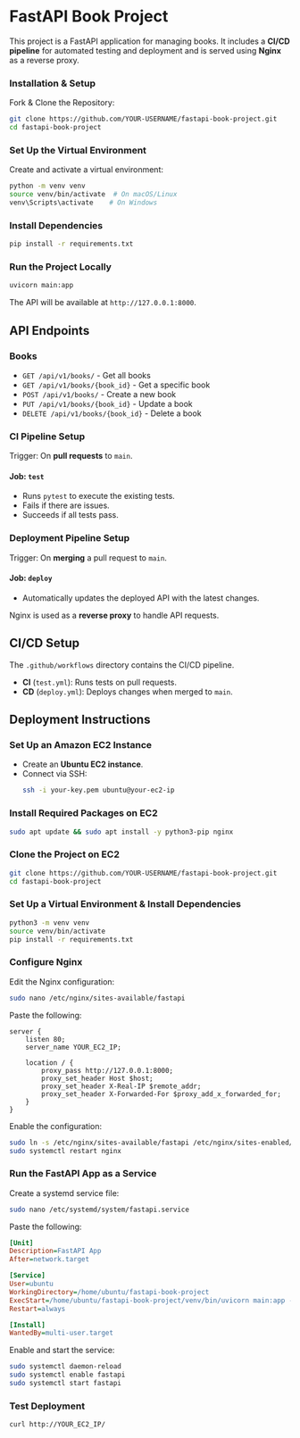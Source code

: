 # FastAPI Book Project

This project is a FastAPI application for managing books. It includes a **CI/CD pipeline** for automated testing and deployment and is served using **Nginx** as a reverse proxy.


### Installation & Setup
Fork & Clone the Repository:
```bash
git clone https://github.com/YOUR-USERNAME/fastapi-book-project.git
cd fastapi-book-project
```

### Set Up the Virtual Environment
Create and activate a virtual environment:
```bash
python -m venv venv
source venv/bin/activate  # On macOS/Linux
venv\Scripts\activate    # On Windows
```

### Install Dependencies
```bash
pip install -r requirements.txt
```

### Run the Project Locally
```bash
uvicorn main:app
```
The API will be available at `http://127.0.0.1:8000`.

## API Endpoints

### Books

- `GET /api/v1/books/` - Get all books
- `GET /api/v1/books/{book_id}` - Get a specific book
- `POST /api/v1/books/` - Create a new book
- `PUT /api/v1/books/{book_id}` - Update a book
- `DELETE /api/v1/books/{book_id}` - Delete a book

### CI Pipeline Setup
Trigger: On **pull requests** to `main`.
#### Job: `test`
- Runs `pytest` to execute the existing tests.
- Fails if there are issues.
- Succeeds if all tests pass.

### Deployment Pipeline Setup
Trigger: On **merging** a pull request to `main`.
#### Job: `deploy`
- Automatically updates the deployed API with the latest changes.


Nginx is used as a **reverse proxy** to handle API requests.


## CI/CD Setup
The `.github/workflows` directory contains the CI/CD pipeline.
- **CI** (`test.yml`): Runs tests on pull requests.
- **CD** (`deploy.yml`): Deploys changes when merged to `main`.

## Deployment Instructions
###  Set Up an Amazon EC2 Instance
- Create an **Ubuntu EC2 instance**.
- Connect via SSH:
  ```bash
  ssh -i your-key.pem ubuntu@your-ec2-ip
  ```

### Install Required Packages on EC2
```bash
sudo apt update && sudo apt install -y python3-pip nginx
```

### Clone the Project on EC2
```bash
git clone https://github.com/YOUR-USERNAME/fastapi-book-project.git
cd fastapi-book-project
```

### Set Up a Virtual Environment & Install Dependencies
```bash
python3 -m venv venv
source venv/bin/activate
pip install -r requirements.txt
```

### Configure Nginx
Edit the Nginx configuration:
```bash
sudo nano /etc/nginx/sites-available/fastapi
```
Paste the following:
```nginx
server {
    listen 80;
    server_name YOUR_EC2_IP;

    location / {
        proxy_pass http://127.0.0.1:8000;
        proxy_set_header Host $host;
        proxy_set_header X-Real-IP $remote_addr;
        proxy_set_header X-Forwarded-For $proxy_add_x_forwarded_for;
    }
}
```
Enable the configuration:
```bash
sudo ln -s /etc/nginx/sites-available/fastapi /etc/nginx/sites-enabled/
sudo systemctl restart nginx
```

### Run the FastAPI App as a Service
Create a systemd service file:
```bash
sudo nano /etc/systemd/system/fastapi.service
```
Paste the following:
```ini
[Unit]
Description=FastAPI App
After=network.target

[Service]
User=ubuntu
WorkingDirectory=/home/ubuntu/fastapi-book-project
ExecStart=/home/ubuntu/fastapi-book-project/venv/bin/uvicorn main:app --host 0.0.0.0 --port 8000
Restart=always

[Install]
WantedBy=multi-user.target
```
Enable and start the service:
```bash
sudo systemctl daemon-reload
sudo systemctl enable fastapi
sudo systemctl start fastapi
```


### Test Deployment
```bash
curl http://YOUR_EC2_IP/
```